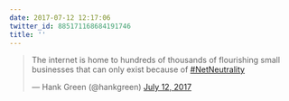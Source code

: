 ```yaml
---
date: 2017-07-12 12:17:06
twitter_id: 885171168684191746
title: ''
---
```


<blockquote class="twitter-tweet"><p lang="en" dir="ltr">The internet is home to hundreds of thousands of flourishing small businesses that can only exist because of <a href="https://twitter.com/hashtag/NetNeutrality?src=hash&amp;ref_src=twsrc%5Etfw">#NetNeutrality</a></p>&mdash; Hank Green (@hankgreen) <a href="https://twitter.com/hankgreen/status/885154188786794497?ref_src=twsrc%5Etfw">July 12, 2017</a></blockquote>
<script async src="https://platform.twitter.com/widgets.js" charset="utf-8"></script>
